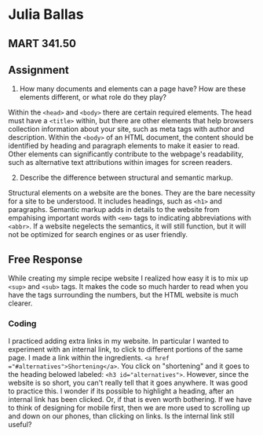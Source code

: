 # Julia Ballas

## MART 341.50

## Assignment

1. How many documents <head> and <body> elements can a page have? How are these elements different, or what role do they play?

Within the `<head>` and `<body>` there are certain required elements. The head must have a `<title>` within, but there are other elements that help browsers collection information about your site, such as meta tags with author and description. Within the `<body>` of an HTML document, the content should be identified by heading and paragraph elements to make it easier to read. Other elements can significantly contribute to the webpage's readability, such as alternative text attributions within images for screen readers.

2. Describe the difference between structural and semantic markup.

Structural elements on a website are the bones. They are the bare necessity for a site to be understood. It includes headings, such as `<h1>` and paragraphs. Semantic markup adds in details to the website from empahising important words with `<em>` tags to indicating abbreviations with `<abbr>`. If a website negelects the semantics, it will still function, but it will not be optimized for search engines or as user friendly.

## Free Response

While creating my simple recipe website I realized how easy it is to mix up `<sup>` and `<sub>` tags. It makes the code so much harder to read when you have the tags surrounding the numbers, but the HTML website is much clearer.

### Coding
I practiced adding extra links in my website. In particular I wanted to experiment with an internal link, to click to different portions of the same page. I made a link within the ingredients. `<a href ="#alternatives">Shortening</a>`. You click on "shortening" and it goes to the heading belowed labeled: `<h3 id="alternatives">`. However, since the website is so short, you can't really tell that it goes anywhere. It was good to practice this. I wonder if its possible to highlight a heading, after an internal link has been clicked. Or, if that is even worth bothering. If we have to think of designing for mobile first, then we are more used to scrolling up and down on our phones, than clicking on links. Is the internal link still useful?
